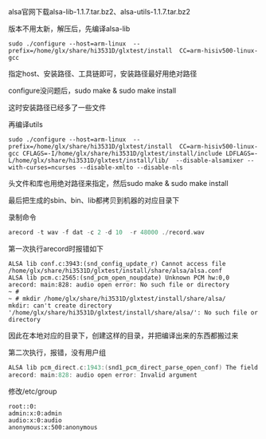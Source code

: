 alsa官网下载alsa-lib-1.1.7.tar.bz2、alsa-utils-1.1.7.tar.bz2

版本不用太新，解压后，先编译alsa-lib

```shell
sudo ./configure --host=arm-linux  --prefix=/home/glx/share/hi3531D/glxtest/install  CC=arm-hisiv500-linux-gcc
```

指定host、安装路径、工具链即可，安装路径最好用绝对路径

configure没问题后，sudo make & sudo make install

这时安装路径已经多了一些文件



再编译utils

```shell
sudo ./configure --host=arm-linux  --prefix=/home/glx/share/hi3531D/glxtest/install  CC=arm-hisiv500-linux-gcc CFLAGS=-I/home/glx/share/hi3531D/glxtest/install/include LDFLAGS=-L/home/glx/share/hi3531D/glxtest/install/lib/  --disable-alsamixer --with-curses=ncurses --disable-xmlto --disable-nls    
```

头文件和库也用绝对路径来指定，然后sudo make & sudo make install



最后把生成的sbin、bin、lib都拷贝到机器的对应目录下

录制命令

```cpp
arecord -t wav -f dat -c 2 -d 10  -r 48000 ./record.wav
```



第一次执行arecord时报错如下

```shell
ALSA lib conf.c:3943:(snd_config_update_r) Cannot access file /home/glx/share/hi3531D/glxtest/install/share/alsa/alsa.conf
ALSA lib pcm.c:2565:(snd_pcm_open_noupdate) Unknown PCM hw:0,0
arecord: main:828: audio open error: No such file or directory
~ # 
~ # mkdir /home/glx/share/hi3531D/glxtest/install/share/alsa/
mkdir: can't create directory '/home/glx/share/hi3531D/glxtest/install/share/alsa/': No such file or directory
```



因此在本地对应的目录下，创建这样的目录，并把编译出来的东西都搬过来



第二次执行，报错，没有用户组

```cpp
ALSA lib pcm_direct.c:1943:(snd1_pcm_direct_parse_open_conf) The field ipc_gid must be a valid group (create group audio)
arecord: main:828: audio open error: Invalid argument
```

修改/etc/group

```shell
root::0:
admin:x:0:admin
audio:x:0:audio
anonymous:x:500:anonymous
```

